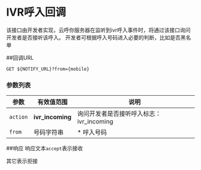 # IVR呼入回调
<!-- toc -->

该接口由开发者实现，云呼你服务器在监听到ivr呼入事件时，将通过该接口询问开发者是否接听该呼入。
开发者可根据呼入号码进入必要的判断，比如是否黑名单


##回调URL
    
```
GET ${NOTIFY_URL}?from={mobile}
```

### 参数列表
| 参数                  | 有效值范围  |  说明                                     |
| --------------------- | ----------- | ---------------------------------------- |
| `action`            | **ivr_incoming** |询问开发者是否接听呼入标志：ivr_incoming |
| `from`                 | 号码字符串  |  * 呼入号码                                 |


##响应
响应文本`accept`表示接收

其它表示拒接





